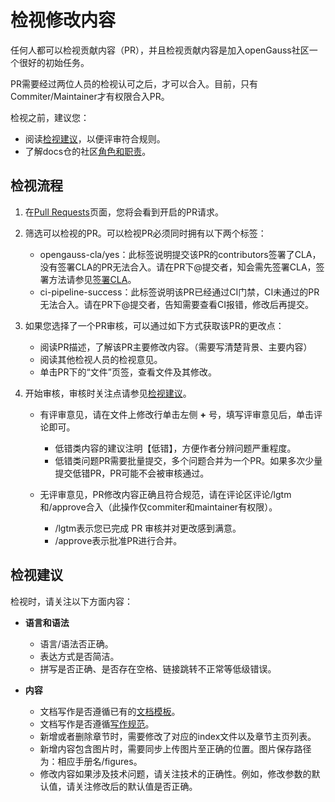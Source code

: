 # 检视修改内容<a name="ZH-CN_TOPIC_0000001325582981"></a>

任何人都可以检视贡献内容（PR），并且检视贡献内容是加入openGauss社区一个很好的初始任务。

PR需要经过两位人员的检视认可之后，才可以合入。目前，只有Commiter/Maintainer才有权限合入PR。

检视之前，建议您：

-   阅读[检视建议](#section1158952223818)，以便评审符合规则。
-   了解docs仓的社区[角色和职责](Docs-SIG角色说明.md)。

## 检视流程<a name="section720061417388"></a>

1.  在[Pull Requests](https://gitee.com/opengauss/docs/pulls)页面，您将会看到开启的PR请求。
2.  筛选可以检视的PR。可以检视PR必须同时拥有以下两个标签：
    -   opengauss-cla/yes：此标签说明提交该PR的contributors签署了CLA，没有签署CLA的PR无法合入。请在PR下@提交者，知会需先签署CLA，签署方法请参见[签署CLA](https://gitee.com/opengauss/docs/wikis/%E7%A4%BE%E5%8C%BA%E8%B5%84%E6%96%99%E5%BC%80%E5%8F%91%E6%8C%87%E5%AF%BC/%E7%AD%BE%E7%BD%B2openGauss%E7%A4%BE%E5%8C%BA%E8%B4%A1%E7%8C%AE%E8%80%85%E8%AE%B8%E5%8F%AF%E5%8D%8F%E8%AE%AE%EF%BC%88CLA%EF%BC%89)。
    -   ci-pipeline-success：此标签说明该PR已经通过CI门禁，CI未通过的PR无法合入。请在PR下@提交者，告知需要查看CI报错，修改后再提交。

3.  如果您选择了一个PR审核，可以通过如下方式获取该PR的更改点：
    -   阅读PR描述，了解该PR主要修改内容。（需要写清楚背景、主要内容）
    -   阅读其他检视人员的检视意见。
    -   单击PR下的“文件”页签，查看文件及其修改。

4.  开始审核，审核时关注点请参见[检视建议](#section1158952223818)。
    -   有评审意见，请在文件上修改行单击左侧 **+** 号，填写评审意见后，单击评论即可。
        -   低错类内容的建议注明【低错】，方便作者分辨问题严重程度。
        -   低错类问题PR需要批量提交，多个问题合并为一个PR。如果多次少量提交低错PR，PR可能不会被审核通过。

    -   无评审意见，PR修改内容正确且符合规范，请在评论区评论/lgtm和/approve合入（此操作仅commiter和maintainer有权限）。
        -   /lgtm表示您已完成 PR 审核并对更改感到满意。
        -   /approve表示批准PR进行合并。



## 检视建议<a name="section1158952223818"></a>

检视时，请关注以下方面内容：

-   **语言和语法**
    -   语言/语法否正确。
    -   表达方式是否简洁。
    -   拼写是否正确、是否存在空格、链接跳转不正常等低级错误。

-   **内容**
    -   文档写作是否遵循已有的[文档模板](文档模板.md)。
    -   文档写作是否遵循[写作规范](写作规范.md)。
    -   新增或者删除章节时，需要修改了对应的index文件以及章节主页列表。
    -   新增内容包含图片时，需要同步上传图片至正确的位置。图片保存路径为：相应手册名/figures。
    -   修改内容如果涉及技术问题，请关注技术的正确性。例如，修改参数的默认值，请关注修改后的默认值是否正确。


